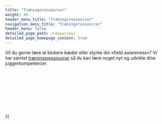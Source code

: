 ```yaml
---
title: "Træningsressourcer"
weight: 40
header_menu_title: "Træningsressourcer"
navigation_menu_title: "Træningsressourcer"
header_menu: false
detailed_page_path: /resources/
detailed_page_homepage_content: true
---
```

Vil du gerne lære at blokere kæder eller styrke din »field awareness«? Vi har samlet [træningsressourcer](resources) så du kan lære noget nyt og udvikle dine juggerkompetencer.

{{<svg duel>}}